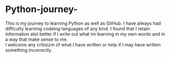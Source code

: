 # Python-journey-

This is my journey to learning Python as well as GitHub. 
I have always had difficulty learning codeing languages of any kind. 
I found that I retain information alot better if I write out what im learning in my own words and in a way that make sense to me.  
I welcome any critisizm of what I have written or help if I may have written something incorrectly. 
